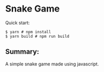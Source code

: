 # Snake Game

Quick start:

```
$ yarn # npm install
$ yarn build # npm run build
````

## Summary:

A simple snake game made using javascript.
